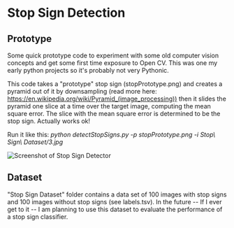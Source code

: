 Stop Sign Detection
=====================
Prototype
-----------
Some quick prototype code to experiment with some old computer vision concepts and get some first time exposure to Open CV.  This was one my early python projects so it's probably not very Pythonic.

This code takes a "prototype" stop sign (stopPrototype.png) and creates a pyramid out of it by downsampling (read more here: https://en.wikipedia.org/wiki/Pyramid_(image_processing)) then it slides the pyramid one slice at a time over the target image, computing the mean square error. The slice with the mean square error is determined to be the stop sign. Actually works ok!

Run it like this: *python detectStopSigns.py -p stopPrototype.png -i Stop\ Sign\ Dataset/3.jpg*

![Screenshot of Stop Sign Detector](https://raw.githubusercontent.com/mbasilyan/Stop-Sign-Detection/master/Screenshot.png)

Dataset
--------
"Stop Sign Dataset" folder contains a data set of 100 images with stop signs and 100 images without stop signs (see labels.tsv). In the future -- If I ever get to it --  I am planning to use this dataset to evaluate the performance of a stop sign classifier.
